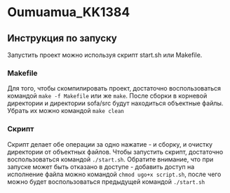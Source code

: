 # Oumuamua_KK1384

## Инструкция по запуску
Запустить проект можно используя скрипт start.sh или Makefile.

### Makefile
Для того, чтобы скомпилировать проект, достаточно воспользоваться командой `make -f Makefile` или же `make`. После сборки в корневой директории и директории sofa/src будут находиться объектные файлы. Убрать их можно командой `make clean`

### Скрипт
Скрипт делает обе операции за одно нажатие - и сборку, и очистку директории от объектных файлов. Чтобы запустить скрипт, достаточно воспользоваться командой `./start.sh`. Обратите внимание, что при запуске может быть отказано в доступе - добавить доступ на исполнение файла можно командой `chmod ugo+x script.sh`, после чего можно будет воспользоваться предыдущей командой `./start.sh`
